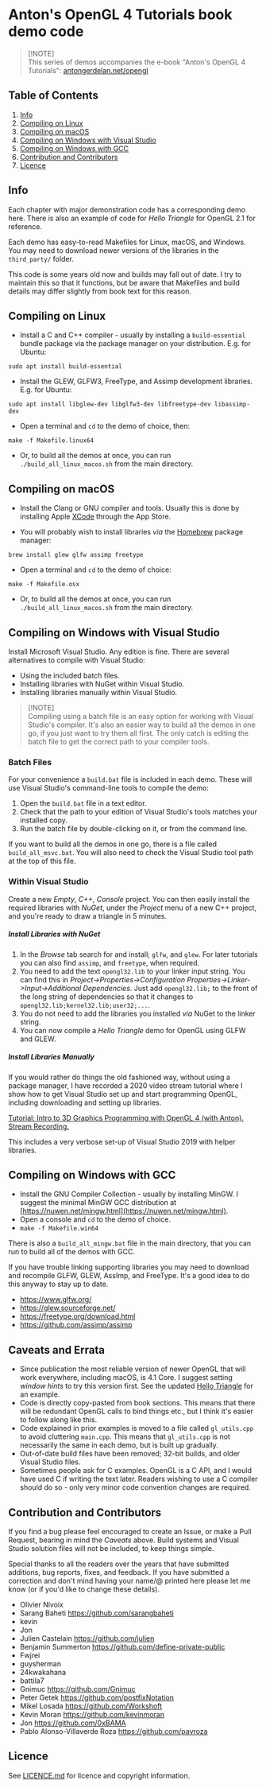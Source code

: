 # Anton's OpenGL 4 Tutorials book demo code

> [!NOTE]\
> This series of demos accompanies the e-book "Anton's OpenGL 4 Tutorials":
> [antongerdelan.net/opengl](http://antongerdelan.net/opengl/)

## Table of Contents
1. [Info](#info)
2. [Compiling on Linux](#compiling-on-linux)
2. [Compiling on macOS](#compiling-on-macos)
3. [Compiling on Windows with Visual Studio](#compiling-on-windows-with-visual-studio)
4. [Compiling on Windows with GCC](#compiling-on-windows-with-gcc)
5. [Contribution and Contributors](#contribution-and-contributors)
6. [Licence](#licence)

## Info

Each chapter with major demonstration code has a corresponding demo here.
There is also an example of code for *Hello Triangle* for OpenGL 2.1 for reference.

Each demo has easy-to-read Makefiles for Linux, macOS, and Windows.
You may need to download newer versions of the libraries in the `third_party/` folder.

This code is some years old now and builds may fall out of date.
I try to maintain this so that it functions, but be aware that Makefiles and
build details may differ slightly from book text for this reason.

## Compiling on Linux

* Install a C and C++ compiler - usually by installing a `build-essential`
bundle package via the package manager on your distribution. E.g. for Ubuntu:

```shell
sudo apt install build-essential
```

* Install the GLEW, GLFW3, FreeType, and Assimp development libraries. E.g. for Ubuntu:

```shell
sudo apt install libglew-dev libglfw3-dev libfreetype-dev libassimp-dev
```

* Open a terminal and `cd` to the demo of choice, then:

```shell
make -f Makefile.linux64
```

* Or, to build all the demos at once, you can run `./build_all_linux_macos.sh` from the main directory.

## Compiling on macOS

* Install the Clang or GNU compiler and tools. Usually this is done by installing Apple [XCode](https://apps.apple.com/us/app/xcode/id497799835?mt=12) through the App Store.

* You will probably wish to install libraries _via_ the [Homebrew](https://brew.sh/) package manager:

```shell
brew install glew glfw assimp freetype
```

* Open a terminal and `cd` to the demo of choice:

```shell
make -f Makefile.osx
```

* Or, to build all the demos at once, you can run `./build_all_linux_macos.sh` from the main directory.

## Compiling on Windows with Visual Studio

Install Microsoft Visual Studio. Any edition is fine. There are several alternatives to compile with Visual Studio:

* Using the included batch files.
* Installing libraries with NuGet within Visual Studio.
* Installing libraries manually within Visual Studio.

> [!NOTE]\
> Compiling using a batch file is an easy option for working with Visual Studio's compiler.
> It's also an easier way to build all the demos in one go, if you just want to try them all first.
> The only catch is editing the batch file to get the correct path to your compiler tools.

### Batch Files

For your convenience a `build.bat` file is included in each demo. These will use Visual Studio's command-line tools to
compile the demo:

1. Open the `build.bat` file in a text editor.
2. Check that the path to your edition of Visual Studio's tools matches your installed copy.
3. Run the batch file by double-clicking on it, or from the command line.

If you want to build all the demos in one go, there is a file called `build_all_msvc.bat`.
You will also need to check the Visual Studio tool path at the top of this file.

### Within Visual Studio

Create a new _Empty_, _C++_, _Console_ project.
You can then easily install the required libraries with _NuGet_, under the _Project_ menu of a new C++ project, and you're ready to draw a triangle in 5 minutes.

##### Install Libraries with NuGet

1. In the _Browse_ tab search for and install; `glfw`, and `glew`. For later tutorials you can also find `assimp`, and `freetype`, when required.
2. You need to add the text `opengl32.lib` to your linker input string. You can find this in _Project->Properties->Configuration Properties->Linker->Input->Additional Dependencies_. Just add `opengl32.lib;` to the front of the long string of dependencies so that it changes to `opengl32.lib;kernel32.lib;user32;...`.
3. You do not need to add the libraries you installed _via_ NuGet to the linker string.
4. You can now compile a _Hello Triangle_ demo for OpenGL using GLFW and GLEW.

##### Install Libraries Manually

If you would rather do things the old fashioned way, without using a package manager, I have recorded a 2020 video stream tutorial where I show how to get Visual Studio set up and start programming OpenGL, including downloading and setting up libraries.

[Tutorial: Intro to 3D Graphics Programming with OpenGL 4 (with Anton). Stream Recording.](https://youtu.be/qQJ7irgxZFQ)

This includes a very verbose set-up of Visual Studio 2019 with helper libraries.

## Compiling on Windows with GCC

* Install the GNU Compiler Collection - usually by installing MinGW. I suggest the minimal MinGW GCC distribution at [https://nuwen.net/mingw.html](https://nuwen.net/mingw.html).
* Open a console and `cd` to the demo of choice.
* `make -f Makefile.win64`

There is also a `build_all_mingw.bat` file in the main directory, that you can run to build all of the demos with GCC.

If you have trouble linking supporting libraries you may need to download and recompile GLFW, GLEW, AssImp, and FreeType. It's a good idea to do this anyway to stay up to date.

* https://www.glfw.org/
* https://glew.sourceforge.net/
* https://freetype.org/download.html
* https://github.com/assimp/assimp

## Caveats and Errata

* Since publication the most reliable version of newer OpenGL that will work everywhere, including macOS, is 4.1 Core. I suggest setting _window hints_ to try this version first. See the updated [Hello Triangle](https://antongerdelan.net/opengl/hellotriangle.html) for an example.
* Code is directly copy-pasted from book sections. This means that there will be redundant OpenGL calls to bind things etc., but I think it's easier to follow along like this.
* Code explained in prior examples is moved to a file called `gl_utils.cpp` to avoid cluttering `main.cpp`. This means that `gl_utils.cpp` is not necessarily the same in each demo, but is built up gradually.
* Out-of-date build files have been removed; 32-bit builds, and older Visual Studio files.
* Sometimes people ask for C examples. OpenGL is a C API, and I would have used C if writing the text later. Readers wishing to use a C compiler should do so - only very minor code convention changes are required.

## Contribution and Contributors

If you find a bug please feel encouraged to create an Issue, or make a Pull Request, bearing in mind the _Caveats_ above.
Build systems and Visual Studio solution files will not be included, to keep things simple.

Special thanks to all the readers over the years that have submitted additions,
bug reports, fixes, and feedback. If you have submitted a correction and don't
mind having your name/@ printed here please let me know (or if you'd like to change these details).

* Olivier Nivoix
* Sarang Baheti <https://github.com/sarangbaheti>
* kevin
* Jon
* Julien Castelain <https://github.com/julien>
* Benjamin Summerton <https://github.com/define-private-public>
* Fwjrei
* guysherman
* 24kwakahana
* battila7
* Gnimuc <https://github.com/Gnimuc>
* Peter Getek <https://github.com/postfixNotation>
* Mikel Losada <https://github.com/Workshoft>
* Kevin Moran <https://github.com/kevinmoran>
* Jon <https://github.com/0xBAMA>
* Pablo Alonso-Villaverde Roza <https://github.com/pavroza>

## Licence

See [LICENCE.md](LICENCE.md) for licence and copyright information.
